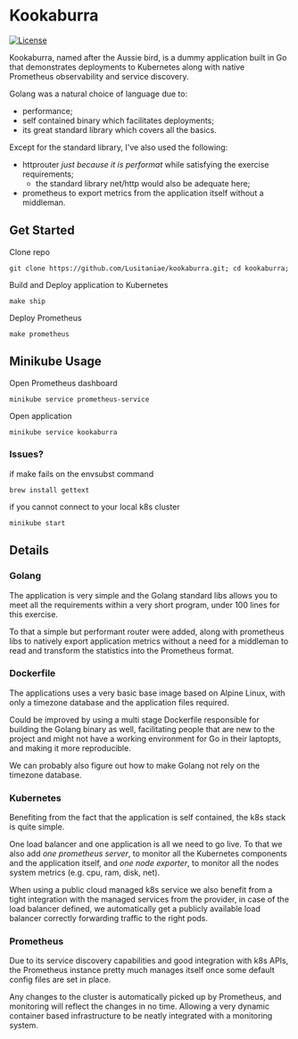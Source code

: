 
# Kookaburra

[![License](https://img.shields.io/badge/license-MIT-blue.svg)](https://raw.githubusercontent.com/Lusitaniae/kookaburra/master/LICENSE)

Kookaburra, named after the Aussie bird, is a dummy application built in Go that demonstrates deployments to Kubernetes along with native Prometheus observability and service discovery.

Golang was a natural choice of language due to:

 - performance;
 - self contained binary which facilitates deployments;
 - its great standard library which covers all the basics.

Except for the standard library, I've also used the following:
- httprouter _just because it is performat_ while satisfying the exercise requirements;
	- the standard library net/http would also be adequate here;
- prometheus to export metrics from the application itself without a middleman.

## Get Started

Clone repo

`git clone https://github.com/Lusitaniae/kookaburra.git; cd kookaburra;`

Build and Deploy application to Kubernetes

`make ship`

Deploy Prometheus

`make prometheus`

## Minikube Usage

Open Prometheus dashboard

`minikube service prometheus-service`

Open application

`minikube service kookaburra`

### Issues?

if make fails on the envsubst command

`brew install gettext `

if you cannot connect to your local k8s cluster

`minikube start`

## Details

### Golang

The application is very simple and the Golang standard libs allows you to meet all the requirements within a very short program, under 100 lines for this exercise.  

To that a simple but performant router were added, along with prometheus libs to natively export application metrics without a need for a middleman to read and transform the statistics into the Prometheus format.

### Dockerfile
The applications uses a very basic base image based on Alpine Linux, with only a timezone database and the application files required.

Could be improved by using a multi stage Dockerfile responsible for building the Golang binary as well, facilitating people that are new to the project and might not have a working environment for Go in their laptopts, and making it more reproducible.

We can probably also figure out how to make Golang not rely on the timezone database.

### Kubernetes
Benefiting from the fact that the application is self contained, the k8s stack is quite simple.

One load balancer and one application is all we need to go live. To that we also add *one prometheus server*, to monitor all the Kubernetes components and the application itself, and *one node exporter*, to monitor all the nodes system metrics (e.g. cpu, ram, disk, net).

When using a public cloud managed k8s service we also benefit from a tight integration with the managed services from the provider, in case of the load balancer defined, we automatically get a publicly available load balancer correctly forwarding traffic to the right pods.

### Prometheus
Due to its service discovery capabilities and good integration with k8s APIs, the Prometheus instance pretty much manages itself once some default config files are set in place.

Any changes to the cluster is automatically picked up by Prometheus, and monitoring will reflect the changes in no time. Allowing a very dynamic container based infrastructure to be neatly integrated with a monitoring system.
